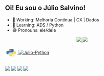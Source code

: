 ## Oi! Eu sou o Júlio Salvino!

- 🔭 Working: Melhoria Contínua | CX | Dados
- 🌱 Learning: ADS / Python
- 😄 Pronouns: ele/dele

<div align="center">
  <a href="https://github.com/juliosalvino">
  <img height="130em" src="https://github-readme-stats.vercel.app/api?username=juliosalvino&show_icons=true&theme=dark&include_all_commits=true&count_private=true"/>
  <img height="130em" src="https://github-readme-stats.vercel.app/api/top-langs/?username=juliosalvino&layout=compact&langs_count=7&theme=dark"/>
</div>
  <br>
  <img align="center" alt="Julio-Python" height="30" width="40" src="https://raw.githubusercontent.com/devicons/devicon/master/icons/python/python-original.svg">
  <img align="center" alt="Julio-Python" height="30" width="40" src="https://github.com/microsoft/PowerBIIcons/blob/b76704a375ae550a08e627ab148945e6eee3d0d6/PNG/Desktop.png">
</div>
  
  ##
  
  <div> 
  <a href=https://t.me/julioosalvino target="_blank"><img src=https://img.shields.io/badge/Telegram-2CA5E0?style=for-the-badge&logo=telegram&logoColor=white target="_blank"></a>
  <a href=https://www.linkedin.com/in/juliosalvino123 target="_blank"><img src="https://img.shields.io/badge/-LinkedIn-%230077B5?style=for-the-badge&logo=linkedin&logoColor=white" target="_blank"></a> 
  <a href = "mailto:juliosalvino@gmail.com"><img src="https://img.shields.io/badge/-Gmail-%23333?style=for-the-badge&logo=gmail&logoColor=white" target="_blank"></a>
  <a href=https://discord.gg/kKA77TyS target="_blank"><img src="https://img.shields.io/badge/Discord-7289DA?style=for-the-badge&logo=discord&logoColor=white" target="_blank"></a> 
 
</div>
